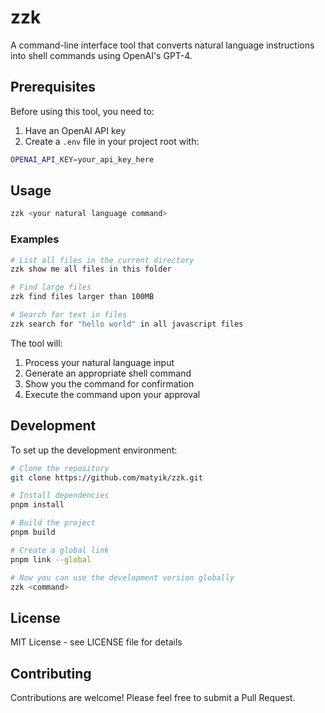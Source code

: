 # zzk

A command-line interface tool that converts natural language instructions into shell commands using OpenAI's GPT-4.

## Prerequisites

Before using this tool, you need to:

1. Have an OpenAI API key
2. Create a `.env` file in your project root with:

```bash
OPENAI_API_KEY=your_api_key_here
```

## Usage

```bash
zzk <your natural language command>
```

### Examples

```bash
# List all files in the current directory
zzk show me all files in this folder

# Find large files
zzk find files larger than 100MB

# Search for text in files
zzk search for "hello world" in all javascript files
```

The tool will:

1. Process your natural language input
2. Generate an appropriate shell command
3. Show you the command for confirmation
4. Execute the command upon your approval

## Development

To set up the development environment:

```bash
# Clone the repository
git clone https://github.com/matyik/zzk.git

# Install dependencies
pnpm install

# Build the project
pnpm build

# Create a global link
pnpm link --global

# Now you can use the development version globally
zzk <command>
```

## License

MIT License - see LICENSE file for details

## Contributing

Contributions are welcome! Please feel free to submit a Pull Request.
